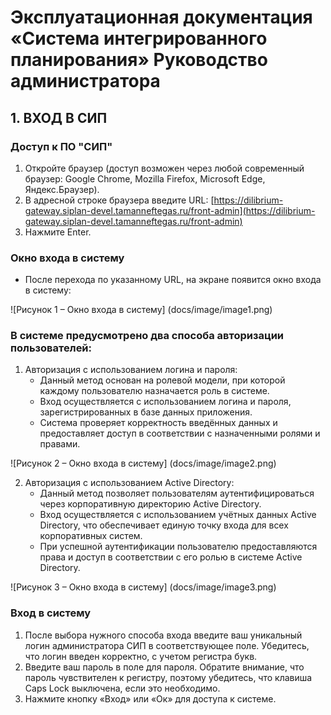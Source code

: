 
# Эксплуатационная документация «Система интегрированного планирования» Руководство администратора

## 1. ВХОД В СИП

### Доступ к ПО "СИП"

1. Откройте браузер (доступ возможен через любой современный браузер: Google Chrome, Mozilla Firefox, Microsoft Edge, Яндекс.Браузер).
2. В адресной строке браузера введите URL:
   [https://dilibrium-gateway.siplan-devel.tamanneftegas.ru/front-admin](https://dilibrium-gateway.siplan-devel.tamanneftegas.ru/front-admin)
3. Нажмите Enter.

### Окно входа в систему

- После перехода по указанному URL, на экране появится окно входа в систему:


![Рисунок 1 – Окно входа в систему] (docs/image/image1.png)


### В системе предусмотрено два способа авторизации пользователей:

1. Авторизация с использованием логина и пароля:
    - Данный метод основан на ролевой модели, при которой каждому пользователю назначается роль в системе.
    - Вход осуществляется с использованием логина и пароля, зарегистрированных в базе данных приложения.
    - Система проверяет корректность введённых данных и предоставляет доступ в соответствии с назначенными ролями и правами.


![Рисунок 2 – Окно входа в систему] (docs/image/image2.png)


2. Авторизация с использованием Active Directory:
    - Данный метод позволяет пользователям аутентифицироваться через корпоративную директорию Active Directory.
    - Вход осуществляется с использованием учётных данных Active Directory, что обеспечивает единую точку входа для всех корпоративных систем.
    - При успешной аутентификации пользователю предоставляются права и доступ в соответствии с его ролью в системе Active Directory.

![Рисунок 3 – Окно входа в систему] (docs/image/image3.png)

### Вход в систему

1. После выбора нужного способа входа введите ваш уникальный логин администратора СИП в соответствующее поле. Убедитесь, что логин введен корректно, с учетом регистра букв.
2. Введите ваш пароль в поле для пароля. Обратите внимание, что пароль чувствителен к регистру, поэтому убедитесь, что клавиша Caps Lock выключена, если это необходимо.
3. Нажмите кнопку «Вход» или «Ок» для доступа к системе.